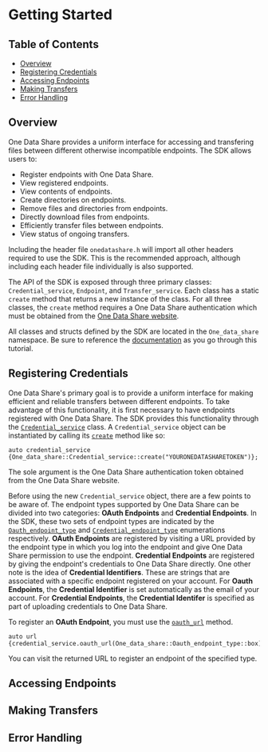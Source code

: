 Getting Started
===============

Table of Contents
-----------------

- [Overview](#overview)
- [Registering Credentials](#registering-credentials)
- [Accessing Endpoints](#accessing-endpoints)
- [Making Transfers](#making-transfers)
- [Error Handling](#error-handling)

Overview
--------

One Data Share provides a uniform interface for accessing and transfering files between different otherwise incompatible
endpoints. The SDK allows users to:
- Register endpoints with One Data Share.
- View registered endpoints.
- View contents of endpoints.
- Create directories on endpoints.
- Remove files and directories from endpoints.
- Directly download files from endpoints.
- Efficiently transfer files between endpoints.
- View status of ongoing transfers.

Including the header file `onedatashare.h` will import all other headers required to use the SDK. This is the
recommended approach, although including each header file individually is also supported.

The API of the SDK is exposed through three primary classes: `Credential_service`, `Endpoint`, and `Transfer_service`.
Each class has a static `create` method that returns a new instance of the class. For all three classes, the `create`
method requires a One Data Share authentication which must be obtained from the
[One Data Share website](https://www.onedatashare.org/).

All classes and structs defined by the SDK are located in the `One_data_share` namespace. Be sure to reference the
[documentation](https://didclab.github.io/CClient)
as you go through this tutorial.

Registering Credentials
-----------------------

One Data Share's primary goal is to provide a uniform interface for making efficient and reliable transfers between
different endpoints. To take advantage of this functionality, it is first necessary to have endpoints registered with
One Data Share. The SDK provides this functionality through the
[`Credential_service`](https://didclab.github.io/CClient/classOne__data__share_1_1Credential__service.html)
class. A `Credential_service` object can be instantiated by calling its
[`create`](https://didclab.github.io/CClient/classOne__data__share_1_1Credential__service.html#a35d157e76a51329e44cea9df8c06c355)
method like so:
```
auto credential_service {One_data_share::Credential_service::create("YOURONEDATASHARETOKEN")};
```

The sole argument is the One Data Share authentication token obtained from the One Data Share website.

Before using the new `Credential_service` object, there are a few points to be aware of. The endpoint types supported by
One Data Share can be divided into two categories: **OAuth Endpoints** and **Credential Endpoints**. In the SDK, these
two sets of endpoint types are indicated by the
[`Oauth_endpoint_type`](https://didclab.github.io/CClient/namespaceOne__data__share.html#a638c03654eebf7030e7e5318f5ef0040)
and
[`Credential_endpoint_type`](https://didclab.github.io/CClient/namespaceOne__data__share.html#a8a22739a674b139dbcc385b50e2ab21a)
enumerations respectively. **OAuth Endpoints** are registered by visiting a URL provided by the endpoint type in which
you log into the endpoint and give One Data Share permission to use the endpoint. **Credential Endpoints** are
registered by giving the endpoint's credentials to One Data Share directly. One other note is the idea of
**Credential Identifiers**. These are strings that are associated with a specific endpoint registered on your account.
For **Oauth Endpoints**, the **Credential Identifier** is set automatically as the email of your account. For
**Credential Endpoints**, the **Credential Identifer** is specified as part of uploading credentials to One Data Share.

To register an **OAuth Endpoint**, you must use the
[`oauth_url`](https://didclab.github.io/CClient/classOne__data__share_1_1Credential__service.html#a83e81a11a3f1731958a5d11cd48163ca)
method.
```
auto url {credential_service.oauth_url(One_data_share::Oauth_endpoint_type::box)};
```
You can visit the returned URL to register an endpoint of the specified type.

Accessing Endpoints
-------------------



Making Transfers
----------------



Error Handling
--------------


